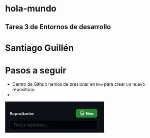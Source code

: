 # hola-mundo
## Tarea 3 de Entornos de desarrollo

# Santiago Guillén

# Pasos a seguir
- Dentro de Github hemos de presionar en `New` para crear un nuevo repositorio.
- 
![nuevo repositorio](new_repository.png) 


